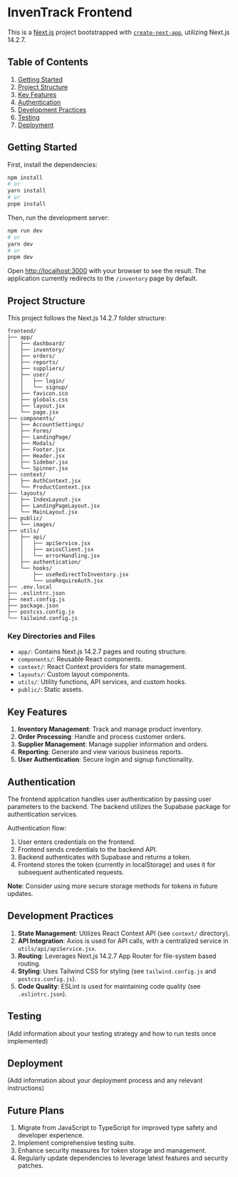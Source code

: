 # InvenTrack Frontend

This is a [Next.js](https://nextjs.org/) project bootstrapped with [`create-next-app`](https://github.com/vercel/next.js/tree/canary/packages/create-next-app), utilizing Next.js 14.2.7.

## Table of Contents

1. [Getting Started](#getting-started)
2. [Project Structure](#project-structure)
3. [Key Features](#key-features)
4. [Authentication](#authentication)
5. [Development Practices](#development-practices)
6. [Testing](#testing)
7. [Deployment](#deployment)

## Getting Started

First, install the dependencies:

```bash
npm install
# or
yarn install
# or
pnpm install
```

Then, run the development server:

```bash
npm run dev
# or
yarn dev
# or
pnpm dev
```

Open [http://localhost:3000](http://localhost:3000) with your browser to see the result. The application currently redirects to the `/inventory` page by default.

## Project Structure

This project follows the Next.js 14.2.7 folder structure:

```
frontend/
├── app/
│   ├── dashboard/
│   ├── inventory/
│   ├── orders/
│   ├── reports/
│   ├── suppliers/
│   ├── user/
│   │   ├── login/
│   │   └── signup/
│   ├── favicon.ico
│   ├── globals.css
│   ├── layout.jsx
│   └── page.jsx
├── components/
│   ├── AccountSettings/
│   ├── Forms/
│   ├── LandingPage/
│   ├── Modals/
│   ├── Footer.jsx
│   ├── Header.jsx
│   ├── Sidebar.jsx
│   └── Spinner.jsx
├── context/
│   ├── AuthContext.jsx
│   └── ProductContext.jsx
├── layouts/
│   ├── IndexLayout.jsx
│   ├── LandingPageLayout.jsx
│   └── MainLayout.jsx
├── public/
│   └── images/
├── utils/
│   ├── api/
│   │   ├── apiService.jsx
│   │   ├── axiosClient.jsx
│   │   └── errorHandling.jsx
│   ├── authentication/
│   └── hooks/
│       ├── useRedirectToInventory.jsx
│       └── useRequireAuth.jsx
├── .env.local
├── .eslintrc.json
├── next.config.js
├── package.json
├── postcss.config.js
└── tailwind.config.js
```

### Key Directories and Files

- `app/`: Contains Next.js 14.2.7 pages and routing structure.
- `components/`: Reusable React components.
- `context/`: React Context providers for state management.
- `layouts/`: Custom layout components.
- `utils/`: Utility functions, API services, and custom hooks.
- `public/`: Static assets.

## Key Features

1. **Inventory Management**: Track and manage product inventory.
2. **Order Processing**: Handle and process customer orders.
3. **Supplier Management**: Manage supplier information and orders.
4. **Reporting**: Generate and view various business reports.
5. **User Authentication**: Secure login and signup functionality.

## Authentication

The frontend application handles user authentication by passing user parameters to the backend. The backend utilizes the Supabase package for authentication services.

Authentication flow:

1. User enters credentials on the frontend.
2. Frontend sends credentials to the backend API.
3. Backend authenticates with Supabase and returns a token.
4. Frontend stores the token (currently in localStorage) and uses it for subsequent authenticated requests.

**Note**: Consider using more secure storage methods for tokens in future updates.

## Development Practices

1. **State Management**: Utilizes React Context API (see `context/` directory).
2. **API Integration**: Axios is used for API calls, with a centralized service in `utils/api/apiService.jsx`.
3. **Routing**: Leverages Next.js 14.2.7 App Router for file-system based routing.
4. **Styling**: Uses Tailwind CSS for styling (see `tailwind.config.js` and `postcss.config.js`).
5. **Code Quality**: ESLint is used for maintaining code quality (see `.eslintrc.json`).

## Testing

(Add information about your testing strategy and how to run tests once implemented)

## Deployment

(Add information about your deployment process and any relevant instructions)

## Future Plans

1. Migrate from JavaScript to TypeScript for improved type safety and developer experience.
2. Implement comprehensive testing suite.
3. Enhance security measures for token storage and management.
4. Regularly update dependencies to leverage latest features and security patches.
